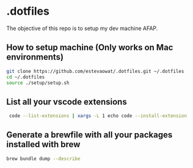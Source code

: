 # .dotfiles

The objective of this repo is to setup my dev machine AFAP.

## How to setup machine (Only works on Mac environments)

```bash
git clone https://github.com/estevaowat/.dotfiles.git ~/.dotfiles
cd ~/.dotfiles
source ./setup/setup.sh
```

## List all your vscode extensions

```bash
 code --list-extensions | xargs -L 1 echo code --install-extension
```

## Generate a brewfile with all your packages installed with brew

```bash
brew bundle dump --describe
```
